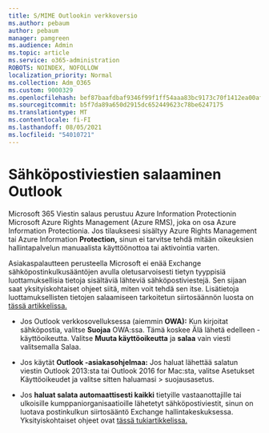 ```yaml
---
title: S/MIME Outlookin verkkoversio
ms.author: pebaum
author: pebaum
manager: pamgreen
ms.audience: Admin
ms.topic: article
ms.service: o365-administration
ROBOTS: NOINDEX, NOFOLLOW
localization_priority: Normal
ms.collection: Adm_O365
ms.custom: 9000329
ms.openlocfilehash: bef87baafdbaf9346f99f1ff54aaa83bc9173c70f1412ea00afb717c15a8014c
ms.sourcegitcommit: b5f7da89a650d2915dc652449623c78be6247175
ms.translationtype: MT
ms.contentlocale: fi-FI
ms.lasthandoff: 08/05/2021
ms.locfileid: "54010721"
---
```

# <a name="encrypt-email-messages-in-outlook"></a>Sähköpostiviestien salaaminen Outlook

Microsoft 365 Viestin salaus perustuu Azure Information Protectionin Microsoft Azure Rights Management (Azure RMS), joka on osa Azure Information Protectionia. Jos tilaukseesi sisältyy Azure Rights Management tai Azure Information **Protection,** sinun ei tarvitse tehdä mitään oikeuksien hallintapalvelun manuaalista käyttöönottoa tai aktivointia varten.

Asiakaspalautteen perusteella Microsoft ei enää Exchange sähköpostinkulkusääntöjen avulla oletusarvoisesti tietyn tyyppisiä luottamuksellisia tietoja sisältäviä lähteviä sähköpostiviestejä. Sen sijaan saat yksityiskohtaiset ohjeet siitä, miten voit tehdä sen itse. Lisätietoja luottamuksellisten tietojen salaamiseen tarkoitetun siirtosäännön luosta on [tässä artikkelissa.](https://aka.ms/OmeEtr)

- Jos Outlook verkkosovelluksessa (aiemmin **OWA):** Kun kirjoitat sähköpostia, valitse **Suojaa** OWA:ssa. Tämä koskee Älä lähetä edelleen -käyttöoikeutta. Valitse **Muuta käyttöoikeutta** ja **salaa** vain viesti valitsemalla Salaa.

- Jos käytät **Outlook -asiakasohjelmaa:** Jos haluat lähettää salatun viestin Outlook 2013:sta tai Outlook 2016 for Mac:sta, valitse Asetukset Käyttöoikeudet ja valitse sitten haluamasi   >  suojausasetus.

- Jos **haluat salata automaattisesti kaikki** tietyille vastaanottajille tai ulkoisille kumppaniorganisaatioille lähetetyt sähköpostiviestit, sinun on luotava postinkulkun siirtosääntö Exchange hallintakeskuksessa. Yksityiskohtaiset ohjeet ovat [tässä tukiartikkelissa.](https://docs.microsoft.com/microsoft-365/compliance/define-mail-flow-rules-to-encrypt-email#create-mail-flow-rules-to-encrypt-email-messages-with-the-new-ome-capabilities)

